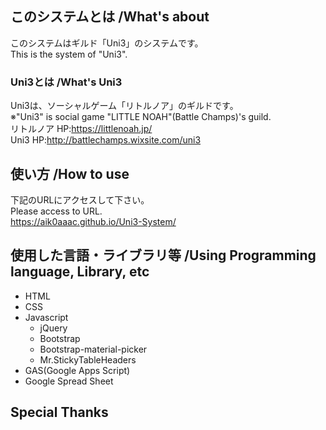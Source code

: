 ## このシステムとは /What's about
このシステムはギルド「Uni3」のシステムです。  
This is the system of "Uni3".  

### Uni3とは /What's Uni3
Uni3は、ソーシャルゲーム「リトルノア」のギルドです。  
※"Uni3" is social game "LITTLE NOAH"(Battle Champs)'s guild.  
リトルノア HP:https://littlenoah.jp/  
Uni3 HP:http://battlechamps.wixsite.com/uni3  

## 使い方 /How to use
下記のURLにアクセスして下さい。  
Please access to URL.  
https://aik0aaac.github.io/Uni3-System/  

## 使用した言語・ライブラリ等 /Using Programming language, Library, etc
- HTML  
- CSS  
- Javascript  
  - jQuery  
  - Bootstrap  
  - Bootstrap-material-picker  
  - Mr.StickyTableHeaders  
- GAS(Google Apps Script)  
- Google Spread Sheet  

## Special Thanks
<!-- 背景画像：セサミ街の悪夢 様  
Image provider: Sesamigai no akumu.   -->
